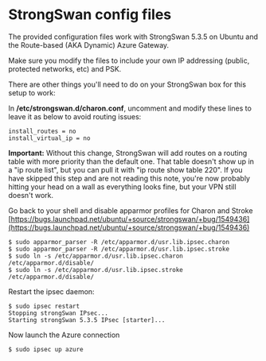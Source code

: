 # StrongSwan config files

The provided configuration files work with StrongSwan 5.3.5 on Ubuntu and the Route-based (AKA Dynamic) Azure Gateway.

Make sure you modify the files to include your own IP addressing (public, protected networks, etc) and PSK.

There are other things you'll need to do on your StrongSwan box for this setup to work:

In **/etc/strongswan.d/charon.conf**, uncomment and modify these lines to leave it as below to avoid routing issues:


	install_routes = no 
	install_virtual_ip = no


**Important:** Without this change, StrongSwan will add routes on a routing table with more priority than the default one. That table doesn't show up in a "ip route list", but you can pull it with "ip route show table 220". If you have skipped this step and are not reading this note, you're now probably hitting your head on a wall as everything looks fine, but your VPN still doesn't work.

Go back to your shell and disable apparmor profiles for Charon and Stroke [https://bugs.launchpad.net/ubuntu/+source/strongswan/+bug/1549436](https://bugs.launchpad.net/ubuntu/+source/strongswan/+bug/1549436)

	$ sudo apparmor_parser -R /etc/apparmor.d/usr.lib.ipsec.charon
	$ sudo apparmor_parser -R /etc/apparmor.d/usr.lib.ipsec.stroke
	$ sudo ln -s /etc/apparmor.d/usr.lib.ipsec.charon /etc/apparmor.d/disable/
	$ sudo ln -s /etc/apparmor.d/usr.lib.ipsec.stroke /etc/apparmor.d/disable/

Restart the ipsec daemon:

	$ sudo ipsec restart
	Stopping strongSwan IPsec...
	Starting strongSwan 5.3.5 IPsec [starter]...

Now launch the Azure connection

	$ sudo ipsec up azure
